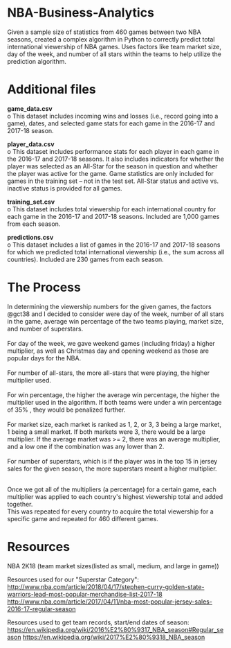 # NBA-Business-Analytics
Given a sample size of statistics from 460 games between two NBA seasons, created a complex algorithm in Python to correctly predict total international viewership of NBA games. Uses factors like team market size, day of the week, and number of all stars within the teams to help utilize the prediction algorithm. 

# Additional files
**game_data.csv**<br />
o This dataset includes incoming wins and losses (i.e., record going into a game), dates, and selected game stats for each game in the 2016-17 and 2017-18 season. <br />

**player_data.csv <br />**
o This dataset includes performance stats for each player in each game in the 2016-17 and 2017-18 seasons. It also includes indicators for whether the player was selected as an All-Star for the season in question and whether the player was active for the game. Game statistics are only included for games in the training set – not in the test set. All-Star status and active vs. inactive status is provided for all games. <br />

**training_set.csv <br />**
o This dataset includes total viewership for each international country for each game in the 2016-17 and 2017-18 seasons. Included are 1,000 games from each season. <br />

**predictions.csv <br />**
o This dataset includes a list of games in the 2016-17 and 2017-18 seasons for which we predicted total international viewership (i.e., the sum across all countries). Included are 230 games from each season. <br />

# The Process
In determining the viewership numbers for the given games, the factors @gct38 and I decided to consider were day of the week, number of all stars in the game, average win percentage of the two teams playing, market size, and number of superstars. <br /> <br />
For day of the week, we gave weekend games (including friday) a higher multiplier, as well as Christmas day and opening weekend as those are popular days for the NBA. <br /> <br />
For number of all-stars, the more all-stars that were playing, the higher multiplier used. <br /> <br />
For win percentage, the higher the average win percentage, the higher the multiplier used in the algorithm. If both teams were under a win percentage of 35% , they would be penalized further. <br /> <br />
For market size, each market is ranked as 1, 2, or 3, 3 being a large market, 1 being a small market. If both markets were 3, there would be a large multiplier. If the average market was >= 2, there was an average multiplier, and a low one if the combination was any lower than 2. <br /> <br />
For number of superstars, which is if the player was in the top 15 in jersey sales for the given season, the more superstars meant a higher multiplier. <br /> <br />

Once we got all of the multipliers (a percentage) for a certain game, each multiplier was applied to each country's highest viewership total and added together. <br />
This was repeated for every country to acquire the total viewership for a specific game and repeated for 460 different games. <br />

# Resources
NBA 2K18 (team market sizes(listed as small, medium, and large in game))

Resources used for our "Superstar Category": <br />
http://www.nba.com/article/2018/04/17/stephen-curry-golden-state-warriors-lead-most-popular-merchandise-list-2017-18
http://www.nba.com/article/2017/04/11/nba-most-popular-jersey-sales-2016-17-regular-season

Resources used to get team records, start/end dates of season: <br />
https://en.wikipedia.org/wiki/2016%E2%80%9317_NBA_season#Regular_season
https://en.wikipedia.org/wiki/2017%E2%80%9318_NBA_season
